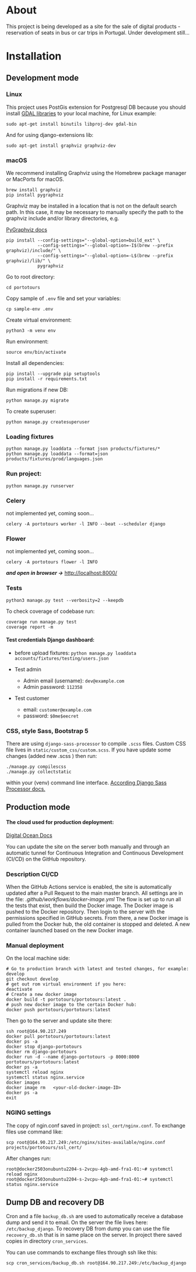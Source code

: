 # About

This project is being developed as a site for the sale of digital products - reservation of seats in bus or car trips in Portugal.
Under development still...

# Installation

## Development mode
### Linux
This project uses PostGis extension for Postgresql DB because you should install
[GDAL libraries](https://docs.djangoproject.com/en/5.0/ref/contrib/gis/gdal/) to your local machine, for Linux example:
```
sudo apt-get install binutils libproj-dev gdal-bin
```

And for using django-extensions lib:
```
sudo apt-get install graphviz graphviz-dev
```

### macOS
We recommend installing Graphviz using the Homebrew package manager or MacPorts for macOS.

```
brew install graphviz
pip install pygraphviz
```
Graphviz may be installed in a location that is not on the default search path. In this case, it may be necessary to manually specify 
the path to the graphviz include and/or library directories, e.g.

[PyGraphviz docs](https://pygraphviz.github.io/documentation/stable/install.html)
```
pip install --config-settings="--global-option=build_ext" \
            --config-settings="--global-option=-I$(brew --prefix graphviz)/include/" \
            --config-settings="--global-option=-L$(brew --prefix graphviz)/lib/" \
            pygraphviz
```

Go to root directory:
```
cd portotours
```

Copy sample of `.env` file and set your variables:
```
cp sample-env .env
```

Create virtual environment:
```
python3 -m venv env
```

Run environment: 
```
source env/bin/activate
```

Install all dependencies:
```
pip install --upgrade pip setuptools
pip install -r requirements.txt
```
Run migrations if new DB:
```
python manage.py migrate
```

To create superuser:
```
python manage.py createsuperuser
```
### Loading fixtures
```
python manage.py loaddata --format json products/fixtures/*
python manage.py loaddata --format=json products/fixtures/prod/languages.json
```

### Run project:
```
python manage.py runserver
```

### Celery

not implemented yet, coming soon...
```
celery -A portotours worker -l INFO --beat --scheduler django
```
### Flower
not implemented yet, coming soon...
```
celery -A portotours flower -l INFO
```


***and open in browser ->*** [http://localhost:8000/](http://localhost:8000/)

### Tests
```
python3 manage.py test --verbosity=2 --keepdb
```
To check coverage of codebase run:
```
coverage run manage.py test
coverage report -m
```
#### Test credentials Django dashboard:
- before upload fixtures: `python manage.py loaddata accounts/fixtures/testing/users.json`

- Test admin
  - Admin email (username): `dev@example.com`
  - Admin password: `112358`

- Test customer
  - email: `customer@example.com`
  - password: `$0me$eecret`
  
### CSS, style Sass, Bootstrap 5
There are using `django-sass-processor` to compile `.scss` files.
Custom CSS file lives in `static/custom_css/custom.scss`.
If you have update some changes (added new .scss ) then run:
```
./manage.py compilescss
./manage.py collectstatic
```
within your (venv) command line interface.
[According Django Sass Processor docs.](https://github.com/jrief/django-sass-processor)

## Production mode

#### The cloud used for production deployment: 
[Digital Ocean Docs](https://docs.digitalocean.com/products/)

You can update the site on the server both manually and through an automatic tunnel for Continuous Integration and 
Continuous Development (CI/CD) on the GitHub repository.
### Description CI/CD
When the GitHub Actions service is enabled, the site is automatically updated after a Pull Request to the main master branch. 
All settings are in the file:
*.github/workflows/docker-image.yml*
The flow is set up to run all the tests that exist, then build the Docker image.
The Docker image is pushed to the Docker repository.
Then login to the server with the permissions specified in GitHub secrets. 
From there, a new Docker image is pulled from the Docker hub, the old container is stopped and deleted. 
A new container launched based on the new Docker image.
### Manual deployment
On the local machine side:

```
# Go to production branch with latest and tested changes, for example: develop
git checkout develop
# get out rom virtual environment if you here:
deactivate 
# Create a new docker image
docker build -t portotours/portotours:latest .
# push new docker image to the certain Docker hub:
docker push portotours/portotours:latest
```

Then go to the server and update site there:
```
ssh root@164.90.217.249
docker pull portotours/portotours:latest
docker ps -a
docker stop django-portotours 
docker rm django-portotours 
docker run -d --name django-portotours -p 8000:8000 portotours/portotours:latest 
docker ps -a
systemctl reload nginx
systemctl status nginx.service 
docker images
docker image rm   <your-old-docker-image-ID> 
docker ps -a
exit
```

### NGING settings
The copy of ngin.conf saved in project: `ssl_cert/nginx.conf`.
To exchange files use command like:
```
scp root@164.90.217.249:/etc/nginx/sites-available/nginx.conf projects/portotours/ssl_cert/
```
After changes run:
```
root@docker2503onubuntu2204-s-2vcpu-4gb-amd-fra1-01:~# systemctl reload nginx
root@docker2503onubuntu2204-s-2vcpu-4gb-amd-fra1-01:~# systemctl status nginx.service
```

## Dump DB and recovery DB
Cron and a file `backup_db.sh` are used to automatically receive a database dump and send it to email. On the server the file lives here: `/etc/backup_django`.
To recovery DB from dump you can use the file `recovery_db.sh` that is in same place on the server.
In project there saved copies in directory `cron_services`.

You can use commands to exchange files through ssh like this:
```
scp cron_services/backup_db.sh root@164.90.217.249:/etc/backup_django
```
